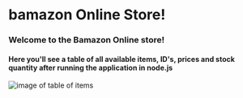 # bamazon Online Store!


### Welcome to the Bamazon Online store!

#### Here you'll see a table of all available items, ID's, prices and stock quantity after running the application in node.js
![image of table of items]("bamazonTable.png")